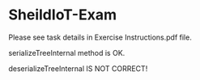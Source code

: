 # SheildIoT-Exam
Please see task details in Exercise Instructions.pdf file.

serializeTreeInternal method is OK.

deserializeTreeInternal IS NOT CORRECT!
